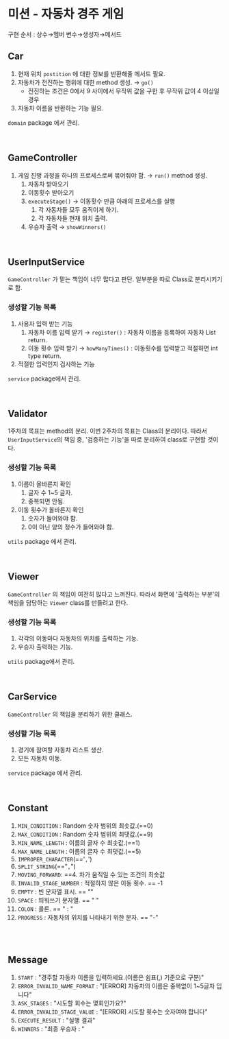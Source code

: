 # 미션 - 자동차 경주 게임

구현 순서 : 상수→멤버 변수→생성자→메서드

## Car

1. 현재 위치 `postition` 에 대한 정보를 반환해줄 메서드 필요.
2. 자동차가 전진하는 행위에 대한 method 생성. → `go()` 
   - 전진하는 조건은 0에서 9 사이에서 무작위 값을 구한 후 무작위 값이 4 이상일 경우
3. 자동차 이름을 반환하는 기능 필요.

`domain` package 에서 관리.

<br>

## GameController

1. 게임 진행 과정을 하나의 프로세스로써 묶어줘야 함. → `run()` method 생성.
   1. 자동차 받아오기
   2. 이동횟수 받아오기
   3. `executeStage()` → 이동횟수 만큼 아래의 프로세스를 실행 
      1. 각 자동차들 모두 움직이게 하기.
      2. 각 자동차들 현재 위치 출력. 
   4. 우승자 출력 →  `showWinners()`

<br>

## UserInputService

`GameController` 가 맡는 책임이 너무 많다고 판단. 일부분을 따로 Class로 분리시키기로 함.

### 생성할 기능 목록

1. 사용자 입력 받는 기능
   1. 자동차 이름 입력 받기 → `register()` : 자동차 이름을 등록하여 자동차 List return.
   2. 이동 횟수 입력 받기 → `howManyTimes()` : 이동횟수를 입력받고 적절하면 int type return.
2. 적절한 입력인지 검사하는 기능

`service` package에서 관리.

<br>

## Validator

1주차의 목표는 method의 분리. 이번 2주차의 목표는 Class의 분리이다. 따라서 `UserInputService`의 책임 중, '검증하는 기능'을 따로 분리하여 class로 구현할 것이다.

### 생성할 기능 목록

1. 이름이 올바른지 확인
   1. 글자 수 1~5 글자.
   2. 중복되면 안됨.
2. 이동 횟수가 올바른지 확인
   1. 숫자가 들어와야 함.
   2. 0이 아닌 양의 정수가 들어와야 함.

`utils` package 에서 관리.

<br>

## Viewer

`GameController` 의 책임이 여전히 많다고 느껴진다. 따라서 화면에 '출력하는 부분'의 책임을 담당하는 `Viewer` class를 만들려고 한다.

### 생성할 기능 목록

1. 각각의 이동마다 자동차의 위치를 출력하는 기능.
2. 우승자 출력하는 기능.

`utils` package에서 관리.

<br>

## CarService

`GameController` 의 책임을 분리하기 위한 클래스.

### 생성할 기능 목록

1. 경기에 참여할 자동차 리스트 생산.
2. 모든 자동차 이동.

`service` package 에서 관리.

<br>

## Constant

1. `MIN_CONDITION` : Random 숫자 범위의 최솟값.(==0)
2. `MAX_CONDITION` : Random 숫자 범위의 최댓값.(==9)
3. `MIN_NAME_LENGTH` : 이름의 글자 수 최솟값.(==1)
4. `MAX_NAME_LENGTH` : 이름의 글자 수 최댓값.(==5)
5. `IMPROPER_CHARACTER`(=='`,`')
6. `SPLIT_STRING`(=="`,`")
7. `MOVING_FORWARD`: ==4. 차가 움직일 수 있는 조건의 최솟값
8. `INVALID_STAGE_NUMBER` : 적절하지 않은 이동 횟수. == -1
9. `EMPTY` : 빈 문자열 표시. == ""
10. `SPACE` : 띄워쓰기 문자열. == " "
11. `COLON` : 콜론. == " : "
12. `PROGRESS` : 자동차의 위치를 나타내기 위한 문자. == "-"

<br>

<br>

## Message

1. `START` : "경주할 자동차 이름을 입력하세요.(이름은 쉼표(,) 기준으로 구분)"
2. `ERROR_INVALID_NAME_FORMAT` : "[ERROR] 자동차의 이름은 중복없이 1~5글자 입니다"
3. `ASK_STAGES` : "시도할 회수는 몇회인가요?"
4. `ERROR_INVALID_STAGE_VALUE` : "[ERROR] 시도할 횟수는 숫자여야 합니다"
5. `EXECUTE_RESULT` : "실행 결과"
6. `WINNERS` : "최종 우승자 : "

